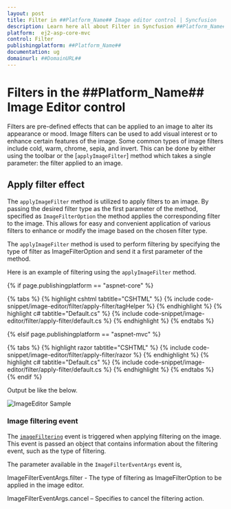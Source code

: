 ```yaml
---
layout: post
title: Filter in ##Platform_Name## Image editor control | Syncfusion
description: Learn here all about Filter in Syncfusion ##Platform_Name## Image editor control of Syncfusion Essential JS 2 and more.
platform:  ej2-asp-core-mvc
control: Filter 
publishingplatform: ##Platform_Name##
documentation: ug
domainurl: ##DomainURL##
---
```


# Filters in the ##Platform_Name## Image Editor control

Filters are pre-defined effects that can be applied to an image to alter its appearance or mood. Image filters can be used to add visual interest or to enhance certain features of the image. Some common types of image filters include cold, warm, chrome, sepia, and invert. This can be done by either using the toolbar or the [`applyImageFilter`] method which takes a single parameter: the filter applied to an image.

## Apply filter effect

The `applyImageFilter` method is utilized to apply filters to an image. By passing the desired filter type as the first parameter of the method, specified as `ImageFilterOption` the method applies the corresponding filter to the image. This allows for easy and convenient application of various filters to enhance or modify the image based on the chosen filter type.

The `applyImageFilter` method is used to perform filtering by specifying the type of filter as ImageFilterOption and send it a first parameter of the method. 

Here is an example of filtering using the `applyImageFilter` method.

{% if page.publishingplatform == "aspnet-core" %}

{% tabs %}
{% highlight cshtml tabtitle="CSHTML" %}
{% include code-snippet/image-editor/filter/apply-filter/tagHelper %}
{% endhighlight %}
{% highlight c# tabtitle="Default.cs" %}
{% include code-snippet/image-editor/filter/apply-filter/default.cs %}
{% endhighlight %}
{% endtabs %}

{% elsif page.publishingplatform == "aspnet-mvc" %}

{% tabs %}
{% highlight razor tabtitle="CSHTML" %}
{% include code-snippet/image-editor/filter/apply-filter/razor %}
{% endhighlight %}
{% highlight c# tabtitle="Default.cs" %}
{% include code-snippet/image-editor/filter/apply-filter/default.cs %}
{% endhighlight %}
{% endtabs %}
{% endif %}

Output be like the below.

![ImageEditor Sample](images/image-editor-filter.jpg)


### Image filtering event 

The [`imageFiltering`](https://help.syncfusion.com/cr/aspnetmvc-js2/Syncfusion.EJ2.ImageEditor.ImageEditor.html#Syncfusion_EJ2_ImageEditor_ImageEditor_ImageFiltering) event is triggered when applying filtering on the image. This event is passed an object that contains information about the filtering event, such as the type of filtering. 

The parameter available in the `ImageFilterEventArgs` event is, 

ImageFilterEventArgs.filter - The type of filtering as ImageFilterOption to be applied in the image editor. 

ImageFilterEventArgs.cancel – Specifies to cancel the filtering action. 
